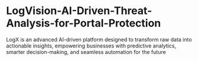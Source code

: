 # LogVision-AI-Driven-Threat-Analysis-for-Portal-Protection
LogX is an advanced AI-driven platform designed to transform raw data into actionable insights, empowering businesses with predictive analytics, smarter decision-making, and seamless automation for the future
